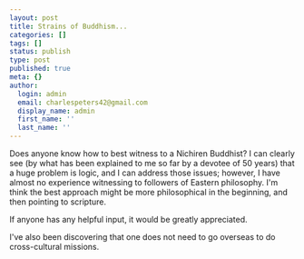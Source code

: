 ```yaml
---
layout: post
title: Strains of Buddhism...
categories: []
tags: []
status: publish
type: post
published: true
meta: {}
author:
  login: admin
  email: charlespeters42@gmail.com
  display_name: admin
  first_name: ''
  last_name: ''
---
```


Does anyone know how to best witness to a Nichiren Buddhist? I can clearly see (by what has been explained to me so far by a devotee of 50 years) that a huge problem is logic, and I can address those issues; however, I have almost no experience witnessing to followers of Eastern philosophy. I'm think the best approach might be more philosophical in the beginning, and then pointing to scripture.

If anyone has any helpful input, it would be greatly appreciated.

I've also been discovering that one does not need to go overseas to do cross-cultural missions.